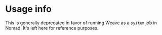 # Usage info

This is generally deprecated in favor of running Weave as a `system` job in
Nomad. It's left here for reference purposes.
